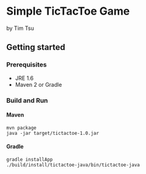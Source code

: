 # Simple TicTacToe Game #
by Tim Tsu

## Getting started ##
### Prerequisites ###
* JRE 1.6
* Maven 2 or Gradle

### Build and Run ###
#### Maven ####
    mvn package
    java -jar target/tictactoe-1.0.jar
#### Gradle ####
    gradle installApp
    ./build/install/tictactoe-java/bin/tictactoe-java
